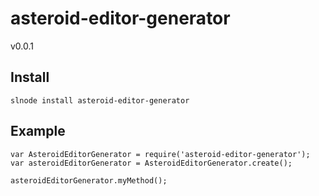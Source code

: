 # asteroid-editor-generator
v0.0.1

## Install

    slnode install asteroid-editor-generator
    
## Example

    var AsteroidEditorGenerator = require('asteroid-editor-generator');
    var asteroidEditorGenerator = AsteroidEditorGenerator.create();

    asteroidEditorGenerator.myMethod();